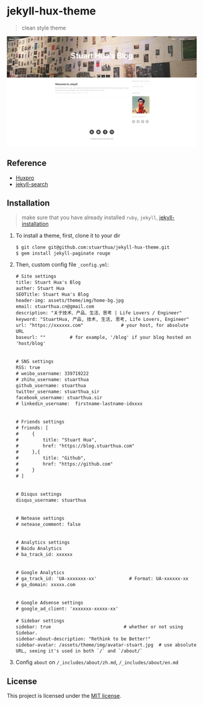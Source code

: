 # jekyll-hux-theme

> clean style theme

![Screenshot](/screenshot.png)

## Reference

* [Huxpro](https://github.com/Huxpro/huxpro.github.io)
* [jekyll-search](https://github.com/androiddevelop/jekyll-search)

## Installation

>make sure that you have already installed `ruby`, `jekyll`, [jekyll-installation](http://wiki.jikexueyuan.com/project/jekyll/installation.html)

1. To install a theme, first, clone it to your dir

    ```
    $ git clone git@github.com:stuarthua/jekyll-hux-theme.git
    $ gem install jekyll-paginate rouge
    ```

2. Then, custom config file `_config.yml`:
    
    ```
    # Site settings
    title: Stuart Hua's Blog
    auther: Stuart Hua
    SEOTitle: Stuart Hua's Blog
    header-img: assets/theme/img/home-bg.jpg
    email: stuarthua.cn@gmail.com
    description: "关于技术、产品、生活、思考 | Life Lovers / Engineer"
    keyword: "StuartHua, 产品, 技术, 生活, 思考, Life Lovers, Engineer"
    url: "https://xxxxxx.com"              # your host, for absolute URL
    baseurl: ""         # for example, '/blog' if your blog hosted on 'host/blog'
    
    
    # SNS settings
    RSS: true
    # weibo_username: 339719222
    # zhihu_username: stuarthua
    github_username: stuarthua
    twitter_username: stuarthua_sir
    facebook_username: stuarthua.sir
    # linkedin_username:  firstname-lastname-idxxxx
    
    
    # Friends settings
    # friends: [
    #     {
    #         title: "Stuart Hua",
    #         href: "https://blog.stuarthua.com"
    #     },{
    #         title: "Github",
    #         href: "https://github.com"
    #     }
    # ]
    
    
    # Disqus settings
    disqus_username: stuarthua
    
    
    # Netease settings
    # netease_comment: false
    
    
    # Analytics settings
    # Baidu Analytics
    # ba_track_id: xxxxxx
    
    
    # Google Analytics
    # ga_track_id: 'UA-xxxxxxx-xx'            # Format: UA-xxxxxx-xx
    # ga_domain: xxxxx.com
    
    
    # Google Adsense settings
    # google_ad_client: 'xxxxxxx-xxxxx-xx'
    
    # Sidebar settings
    sidebar: true                           # whether or not using Sidebar.
    sidebar-about-description: "Rethink to be Better!"
    sidebar-avatar: /assets/theme/img/avatar-stuart.jpg  # use absolute URL, seeing it's used in both `/` and `/about/`
    ```

3. Config `about` on `/_includes/about/zh.md`, `/_includes/about/en.md`
    
## License

This project is licensed under the [MIT license](http://opensource.org/licenses/MIT).
